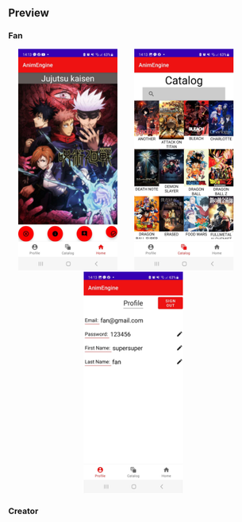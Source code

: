 
## Preview
### Fan
<p align="center">
    <img src="Images/fan_engine.jpeg" alt="Engine" width="200" style="margin-right: 30px;" />
    <img src="Images/fan_catalog.jpeg" alt="Catalog" width="200" style="margin-right: 30px;" />
    <img src="Images/fan_profile.jpeg" alt="Profile" width="200" />
</p>


### Creator

